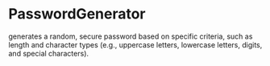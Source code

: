# PasswordGenerator
generates a random, secure password based on specific criteria, such as length and character types (e.g., uppercase letters, lowercase letters, digits, and special characters).
